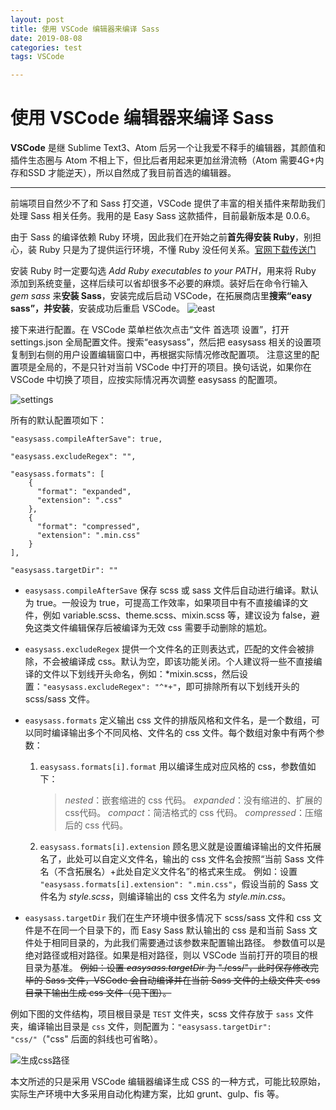 ```yaml
---
layout: post
title: 使用 VSCode 编辑器来编译 Sass
date: 2019-08-08
categories: test
tags: VSCode

---
```


# 使用 VSCode 编辑器来编译 Sass

**VSCode** 是继 Sublime Text3、Atom 后另一个让我爱不释手的编辑器，其颜值和插件生态圈与 Atom 不相上下，但比后者用起来更加丝滑流畅（Atom 需要4G+内存和SSD 才能逆天），所以自然成了我目前首选的编辑器。

------

前端项目自然少不了和 Sass 打交道，VSCode 提供了丰富的相关插件来帮助我们处理 Sass 相关任务。我用的是 Easy Sass 这款插件，目前最新版本是 0.0.6。

由于 Sass 的编译依赖 Ruby 环境，因此我们在开始之前**首先得安装 Ruby**，别担心，装 Ruby 只是为了提供运行环境，不懂 Ruby 没任何关系。[官网下载传送门](https://rubyinstaller.org/downloads/)

安装 Ruby 时一定要勾选 *Add Ruby executables to your PATH*，用来将 Ruby 添加到系统变量，这样后续可以省却很多不必要的麻烦。装好后在命令行输入 *gem sass* 来**安装 Sass**，安装完成后启动 VSCode，在拓展商店里**搜索“easy sass”，并安装**，安装成功后重启 VSCode。
![east](https://img.mukewang.com/597ee61e000181bc03610260.png)

接下来进行配置。在 VSCode 菜单栏依次点击“文件 首选项 设置”，打开 settings.json 全局配置文件。搜索“easysass”，然后把 easysass 相关的设置项复制到右侧的用户设置编辑窗口中，再根据实际情况修改配置项。
注意这里的配置项是全局的，不是只针对当前 VSCode 中打开的项目。换句话说，如果你在 VSCode 中切换了项目，应按实际情况再次调整 easysass 的配置项。

![settings](https://img.mukewang.com/597ee7890001731e07500418.png)

所有的默认配置项如下：

```
"easysass.compileAfterSave": true,

"easysass.excludeRegex": "",

"easysass.formats": [
    {
      "format": "expanded",
      "extension": ".css"
    },
    {
      "format": "compressed",
      "extension": ".min.css"
    }
],

"easysass.targetDir": ""
```

- `easysass.compileAfterSave` 保存 scss 或 sass 文件后自动进行编译。默认为 true。一般设为 true，可提高工作效率，如果项目中有不直接编译的文件，例如 variable.scss、theme.scss、mixin.scss 等，建议设为 false，避免这类文件编辑保存后被编译为无效 css 需要手动删除的尴尬。

- `easysass.excludeRegex` 提供一个文件名的正则表达式，匹配的文件会被排除，不会被编译成 css。默认为空，即该功能关闭。个人建议将一些不直接编译的文件以下划线开头命名，例如：*mixin.scss，然后设置：`"easysass.excludeRegex": "^*+"`，即可排除所有以下划线开头的 scss/sass 文件。

- `easysass.formats` 定义输出 css 文件的排版风格和文件名，是一个数组，可以同时编译输出多个不同风格、文件名的 css 文件。每个数组对象中有两个参数：

  1. `easysass.formats[i].format` 用以编译生成对应风格的 css，参数值如下：

     > *nested*：嵌套缩进的 css 代码。
     > *expanded*：没有缩进的、扩展的css代码。
     > *compact*：简洁格式的 css 代码。
     > *compressed*：压缩后的 css 代码。

  2. `easysass.formats[i].extension` 顾名思义就是设置编译输出的文件拓展名了，此处可以自定义文件名，输出的 css 文件名会按照“当前 Sass 文件名（不含拓展名）+此处自定义文件名”的格式来生成。
     例如：设置 `"easysass.formats[i].extension": ".min.css"`，假设当前的 Sass 文件名为
     *style.scss*，则编译输出的 css 文件名为 *style.min.css*。

- `easysass.targetDir` 我们在生产环境中很多情况下 scss/sass 文件和 css 文件是不在同一个目录下的，而 Easy Sass 默认输出的 css 是和当前 Sass 文件处于相同目录的，为此我们需要通过该参数来配置输出路径。
  参数值可以是绝对路径或相对路径。如果是相对路径，则以 VSCode 当前打开的项目的根目录为基准。
  ~~例如：设置 *easysass.targetDir* 为 "./css/"，此时保存修改完毕的 Sass 文件，VSCode 会自动编译并在当前 Sass 文件的上级文件夹 css 目录下输出生成 css 文件（见下图）。~~

例如下图的文件结构，项目根目录是 `TEST` 文件夹，scss 文件存放于 `sass` 文件夹，编译输出目录是 `css` 文件，则配置为：`"easysass.targetDir": "css/"`（"css" 后面的斜线也可省略）。

![生成css路径](https://img.mukewang.com/597ef078000131b403060211.png)

本文所述的只是采用 VSCode 编辑器编译生成 CSS 的一种方式，可能比较原始，实际生产环境中大多采用自动化构建方案，比如 grunt、gulp、fis 等。